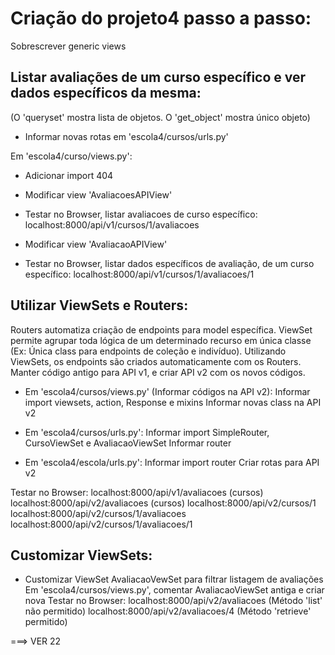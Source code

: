 # Criação do projeto4 passo a passo:
Sobrescrever generic views

## Listar avaliações de um curso específico e ver dados específicos da mesma:
(O 'queryset' mostra lista de objetos. O 'get_object' mostra único objeto)
- Informar novas rotas em 'escola4/cursos/urls.py'

Em 'escola4/curso/views.py':
- Adicionar import 404
- Modificar view 'AvaliacoesAPIView'
- Testar no Browser, listar avaliacoes de curso específico: localhost:8000/api/v1/cursos/1/avaliacoes

- Modificar view 'AvaliacaoAPIView'
- Testar no Browser, listar dados específicos de avaliação, de um curso específico: localhost:8000/api/v1/cursos/1/avaliacoes/1

## Utilizar ViewSets e Routers:
Routers automatiza criação de endpoints para model específica.
ViewSet permite agrupar toda lógica de um determinado recurso em única classe (Ex: Única class para endpoints de coleção e indivíduo). Utilizando ViewSets, os endpoints são criados automaticamente com os Routers.
Manter código antigo para API v1, e criar API v2 com os novos códigos.

- Em 'escola4/cursos/views.py' (Informar códigos na API v2):
Informar import viewsets, action, Response e mixins
Informar novas class na API v2

- Em 'escola4/cursos/urls.py':
Informar import SimpleRouter, CursoViewSet e AvaliacaoViewSet
Informar router

- Em 'escola4/escola/urls.py':
Informar import router
Criar rotas para API v2

Testar no Browser:
localhost:8000/api/v1/avaliacoes (cursos)
localhost:8000/api/v2/avaliacoes (cursos)
localhost:8000/api/v2/cursos/1
localhost:8000/api/v2/cursos/1/avaliacoes
localhost:8000/api/v2/cursos/1/avaliacoes/1

## Customizar ViewSets:
- Customizar ViewSet AvaliacaoVewSet para filtrar listagem de avaliações
Em 'escola4/cursos/views.py', comentar AvaliacaoViewSet antiga e criar nova
Testar no Browser:
localhost:8000/api/v2/avaliacoes (Método 'list' não permitido)
localhost:8000/api/v2/avaliacoes/4 (Método 'retrieve' permitido)

===> VER 22